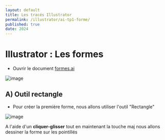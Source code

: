 ```yaml
---
layout: default
title: Les tracés Illustrator
permalink: /illustrator/ai-tp1-forme/
published: true
date: 2024
---
```

# Illustrator : Les formes

- Ouvrir le document  [formes.ai](formes.ai)

![image](https://github.com/user-attachments/assets/de44df30-6701-439a-b667-4b451b18c5cc)

## A) Outil rectangle

- Pour créer la première forme, nous allons utiliser l'outil "Rectangle"
  
![image](https://github.com/user-attachments/assets/ee6b7fdd-ad54-4d31-a1f5-f095491b61e0)

A l'aide d'un **cliquer-glisser** tout en maintenant la touche maj  nous allons dessiner la forme sur les pointillés
